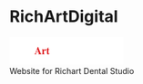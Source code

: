 # RichArtDigital
![alt text](https://github.com/ju2o/RichArtDigital/blob/main/Images/richart-old_img.png?raw=true)<br />
Website for Richart Dental Studio
